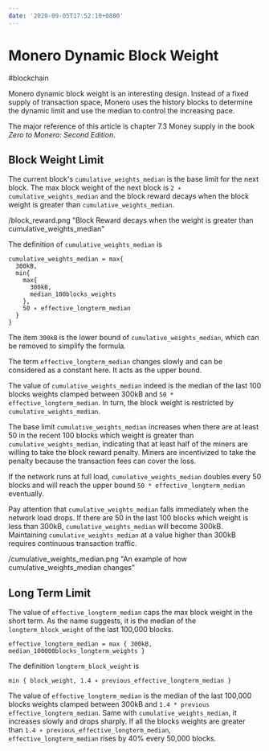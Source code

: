 ```yaml
---
date: '2020-09-05T17:52:10+0800'
---
```


# Monero Dynamic Block Weight

#blockchain

Monero dynamic block weight is an interesting design. Instead of a fixed supply of transaction space, Monero uses the history blocks to determine the dynamic limit and use the median to control the increasing pace.

<!--more-->

The major reference of this article is chapter 7.3 Money supply in the book *Zero to Monero: Second Edition*.

## Block Weight Limit

The current block's `cumulative_weights_median` is the base limit for the next block. The max block weight of the next block is `2 ∗ cumulative_weights_median` and the block reward decays when the block weight is greater than `cumulative_weights_median`.

/block_reward.png "Block Reward decays when the weight is greater than cumulative_weights_median"

The definition of `cumulative_weights_median`  is

```
cumulative_weights_median = max{
  300kB,
  min{
    max{
      300kB,
      median_100blocks_weights
    },
    50 ∗ effective_longterm_median
  }
}
```

The item `300kB` is the lower bound of `cumulative_weights_median`, which can be removed to simplify the formula.

The term `effective_longterm_median` changes slowly and can be considered as a constant here. It acts as the upper bound.

The value of `cumulative_weights_median` indeed is the median of the last 100 blocks weights clamped between 300kB and `50 * effective_longterm_median`. In turn, the block weight is restricted by `cumulative_weights_median`.

The base limit `cumulative_weights_median` increases when there are at least 50 in the recent 100 blocks which weight is greater than `cumulative_weights_median`, indicating that at least half of the miners are willing to take the block reward penalty. Miners are incentivized to take the penalty because the transaction fees can cover the loss.

If the network runs at full load,  `cumulative_weights_median` doubles every 50 blocks and will reach the upper bound `50 * effective_longterm_median` eventually.

Pay attention that `cumulative_weights_median` falls immediately when the network load drops. If there are 50 in the last 100 blocks which weight is less than 300kB, `cumulative_weights_median` will become 300kB. Maintaining `cumulative_weights_median` at a value higher than 300kB requires continuous transaction traffic. 

/cumulative_weights_median.png "An example of how cumulative_weights_median changes"

## Long Term Limit

The value of `effective_longterm_median` caps the max block weight in the short term. As the name suggests, it is the median of the `longterm_block_weight` of the last 100,000 blocks.

```
effective_longterm_median = max { 300kB, median_100000blocks_longterm_weights }
```

The definition  `longterm_block_weight`  is

```
min { block_weight, 1.4 ∗ previous_effective_longterm_median }
```

The value of `effective_longterm_median` is the median of the last 100,000 blocks weights clamped between 300kB and `1.4 * previous effective_longterm_median`. Same with `cumulative_weights_median`, it increases slowly and drops sharply.
If all the blocks weights are greater than `1.4 ∗ previous_effective_longterm_median`, `effective_longterm_median` rises by 40% every 50,000 blocks.
